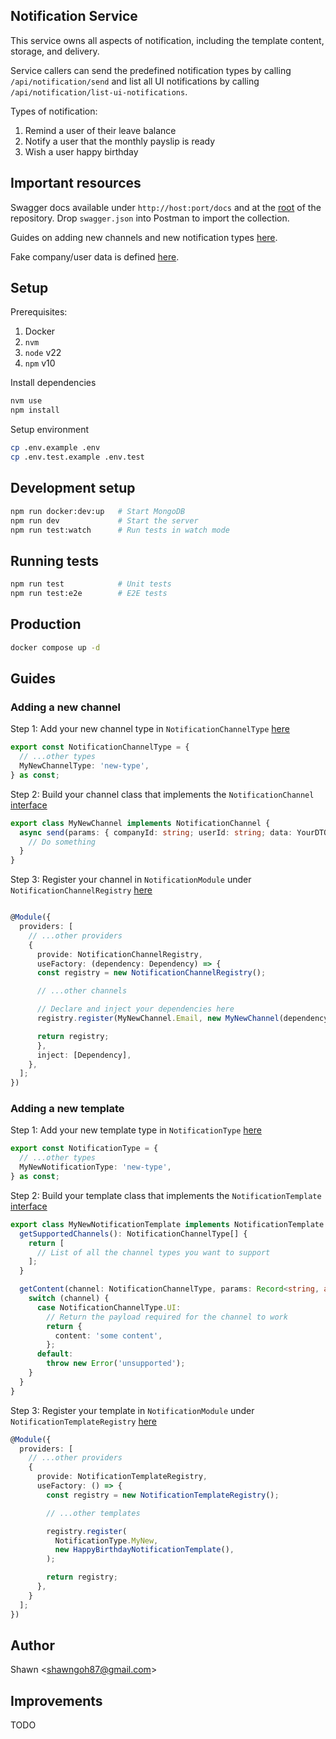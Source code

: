 ## Notification Service

This service owns all aspects of notification, including the template content, storage, and delivery.

Service callers can send the predefined notification types by calling `/api/notification/send` and list all UI notifications by calling `/api/notification/list-ui-notifications`.

Types of notification:

1. Remind a user of their leave balance
2. Notify a user that the monthly payslip is ready
3. Wish a user happy birthday

## Important resources

Swagger docs available under `http://host:port/docs` and at the [root](swagger.json) of the repository. Drop `swagger.json` into Postman to import the collection.

Guides on adding new channels and new notification types [here](#guides).

Fake company/user data is defined [here](src/identity/identity.service.ts).

## Setup

Prerequisites:

1. Docker
2. `nvm`
3. `node` v22
4. `npm` v10

Install dependencies

```bash
nvm use
npm install
```

Setup environment

```bash
cp .env.example .env
cp .env.test.example .env.test
```

## Development setup

```bash
npm run docker:dev:up   # Start MongoDB
npm run dev             # Start the server
npm run test:watch      # Run tests in watch mode
```

## Running tests

```bash
npm run test            # Unit tests
npm run test:e2e        # E2E tests
```

## Production

```bash
docker compose up -d
```

## Guides

### Adding a new channel

Step 1: Add your new channel type in `NotificationChannelType` [here](src/notification/domain/types.ts)

```ts
export const NotificationChannelType = {
  // ...other types
  MyNewChannelType: 'new-type',
} as const;
```

Step 2: Build your channel class that implements the `NotificationChannel` [interface](src/notification/application/notification-channel/notification-channel.interface.ts)

```ts
export class MyNewChannel implements NotificationChannel {
  async send(params: { companyId: string; userId: string; data: YourDTO }) {
    // Do something
  }
}
```

Step 3: Register your channel in `NotificationModule` under `NotificationChannelRegistry` [here](src/notification/notification.module.ts)

```ts

@Module({
  providers: [
    // ...other providers
    {
      provide: NotificationChannelRegistry,
      useFactory: (dependency: Dependency) => {
      const registry = new NotificationChannelRegistry();

      // ...other channels

      // Declare and inject your dependencies here
      registry.register(MyNewChannel.Email, new MyNewChannel(dependency));

      return registry;
      },
      inject: [Dependency],
    },
  ];
})
```

### Adding a new template

Step 1: Add your new template type in `NotificationType` [here](src/notification/domain/types.ts)

```ts
export const NotificationType = {
  // ...other types
  MyNewNotificationType: 'new-type',
} as const;
```

Step 2: Build your template class that implements the `NotificationTemplate` [interface](src/notification/application/notification-template/notification-template.interface.ts)

```ts
export class MyNewNotificationTemplate implements NotificationTemplate {
  getSupportedChannels(): NotificationChannelType[] {
    return [
      // List of all the channel types you want to support
    ];
  }

  getContent(channel: NotificationChannelType, params: Record<string, any>) {
    switch (channel) {
      case NotificationChannelType.UI:
        // Return the payload required for the channel to work
        return {
          content: 'some content',
        };
      default:
        throw new Error('unsupported');
    }
  }
}
```

Step 3: Register your template in `NotificationModule` under `NotificationTemplateRegistry` [here](src/notification/notification.module.ts)

```ts
@Module({
  providers: [
    // ...other providers
    {
      provide: NotificationTemplateRegistry,
      useFactory: () => {
        const registry = new NotificationTemplateRegistry();

        // ...other templates

        registry.register(
          NotificationType.MyNew,
          new HappyBirthdayNotificationTemplate(),
        );

        return registry;
      },
    }
  ];
})
```

## Author

Shawn
<<shawngoh87@gmail.com>>

## Improvements

TODO
